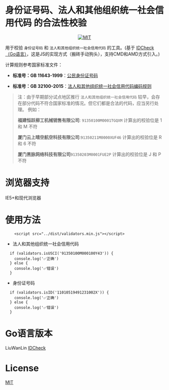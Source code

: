 # 身份证号码、法人和其他组织统一社会信用代码 的合法性校验
<div align="center">

[![MIT](https://img.shields.io/dub/l/vibe-d.svg?style=flat-square)](http://opensource.org/licenses/MIT)

</div>

用于校验 `身份证号码` 和 `法人和其他组织统一社会信用代码` 的工具。(基于 <a href="https://github.com/bluesky335/IDCheck" target="_blank">IDCheck（Go语言）</a>，这是JS的实现方式（搬砖手动狗头），支持CMD和AMD方式引入。)

计算规则参考国家标准文件：

- **标准号：GB 11643-1999**：[公民身份证号码](http://www.gb688.cn/bzgk/gb/newGbInfo?hcno=080D6FBF2BB468F9007657F26D60013E)

- **标准号：GB 32100-2015**：[法人和其他组织统一社会信用代码编码规则](http://www.gb688.cn/bzgk/gb/newGbInfo?hcno=24691C25985C1073D3A7C85629378AC0)

> 注：由于早期部分试点地区推行 `法人和其他组织统一社会信用代码` 较早，会存在部分代码不符合国家标准的情况。但它们都是合法的代码，应当另行处理。
> 例如：
>
> **福建恒跃柳工机械销售有限公司**: `91350100M0001TGQXM` 计算出的校验位是 1 和 M 不符
>
> **厦门云上晴空航空科技有限公司**:`91350211M0000XUF46` 计算出的校验位是 R 和 6 不符
>
> **厦门黑脉网络科技有限公司**`91350203M0001FUE2P` 计算出的校验位是 J 和 P 不符
# 浏览器支持
IE5+和现代浏览器
# 使用方法

```
	<script src="../dist/validators.min.js"></script>
```

- 法人和其他组织统一社会信用代码
```
  if (validators.isUSCI('91350100M000100Y43')) {
	console.log('✅正确')
  } else {
    console.log('✅错误')
  }
```

- 身份证号码

```
  if (validators.isID('11010519491231002X')) {
	console.log('✅正确')
  } else {
    console.log('✅错误')
  }
```
# Go语言版本
LiuWanLin [IDCheck](https://github.com/bluesky335/IDCheck)


# License
[MIT](http://opensource.org/licenses/MIT)
